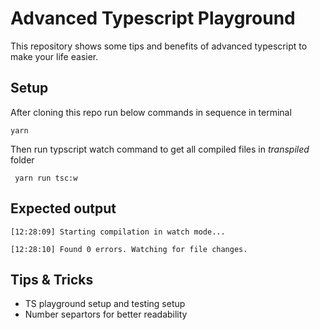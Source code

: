 # Advanced Typescript Playground

This repository shows some tips and benefits of advanced typescript to make your life easier.

## Setup

After cloning this repo run below commands in sequence in terminal

```yarn```

Then run typscript watch command to get all compiled files in *transpiled* folder

``` yarn run tsc:w```


## Expected output

```[12:28:09] Starting compilation in watch mode...```

```[12:28:10] Found 0 errors. Watching for file changes. ```

## Tips & Tricks

* TS playground setup and testing setup
* Number separtors for better readability


